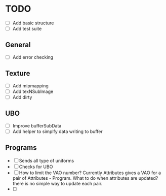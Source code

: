 # TODO

* [ ] Add basic structure
* [ ] Add test suite

## General

* [ ] Add error checking

## Texture

* [ ] Add mipmapping
* [ ] Add texNSubImage
* [ ] Add dirty

## UBO

* [ ] Improve bufferSubData
* [ ] Add helper to simplfy data writing to buffer

## Programs

* [ ] Sends all type of uniforms
* [ ] Checks for UBO
* [ ] How to limit the VAO number? Currently Attributes gives a VAO for a pair
of Attributes - Program. What to do when attributes are updated? there is no
simple way to update each pair.
* [ ]

